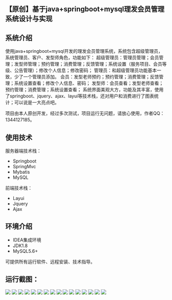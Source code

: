 ## 【原创】基于java+springboot+mysql理发会员管理系统设计与实现

## 系统介绍

使用java+springboot+mysql开发的理发会员管理系统，系统包含超级管理员，系统管理员、客户、发型师角色，功能如下：
超级管理员：管理员管理；会员管理；发型师管理；预约管理；消费管理；反馈管理；系统设置（服务项目、会员等级、公告管理）；修改个人信息；修改密码；
管理员：和超级管理员功能基本一致，少了一个管理员添加。
会员：发型老师预约；预约管理；消费管理；反馈管理；系统设置查看；修改个人信息、密码；
发型师：会员查看；发型老师查看；预约管理；消费管理；系统设置查看；
系统界面美观大方，功能及其丰富，使用了springboot、jquery、ajax、layui等技术栈，还对用户和消费进行了图表统计；可以说是一大亮点吧。

项目由本人原创开发，经过多次测试，项目运行无问题，请放心使用，作者QQ：1344127185。

## 使用技术

服务器端技术栈：

- Springboot
- SpringMvc
- Mybatis
- MySQL

前端技术栈：

- Layui
- Jquery
- Ajax

## 环境介绍

- IDEA集成环境
- JDK1.8
- MySQL5.6+

可提供所有运行软件、远程安装、技术指导。

## 运行截图：
![](https://github.com/itcoderyhl/member/blob/main/images/2.png)
![](https://github.com/itcoderyhl/member/blob/main/images/3.png)
![](https://github.com/itcoderyhl/member/blob/main/images/4.png)
![](https://github.com/itcoderyhl/member/blob/main/images/5.png)
![](https://github.com/itcoderyhl/member/blob/main/images/6.png)
![](https://github.com/itcoderyhl/member/blob/main/images/7.png)
![](https://github.com/itcoderyhl/member/blob/main/images/8.png)
![](https://github.com/itcoderyhl/member/blob/main/images/9.png)
![](https://github.com/itcoderyhl/member/blob/main/images/10.png)
![](https://github.com/itcoderyhl/member/blob/main/images/11.png)
![](https://github.com/itcoderyhl/member/blob/main/images/12.png)
![](https://github.com/itcoderyhl/member/blob/main/images/13.png)
![](https://github.com/itcoderyhl/member/blob/main/images/14.png)
![](https://github.com/itcoderyhl/member/blob/main/images/15.png)
![](https://github.com/itcoderyhl/member/blob/main/images/16.png)
![](https://github.com/itcoderyhl/member/blob/main/images/17.png)
